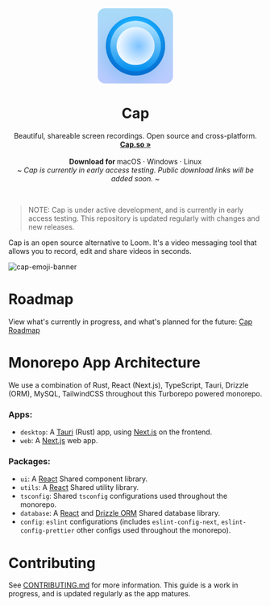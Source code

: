 <p align="center">
  <p align="center">
   <img width="150" height="150" src="/app-icon.png" alt="Logo">
  </p>
	<h1 align="center"><b>Cap</b></h1>
	<p align="center">
		Beautiful, shareable screen recordings. Open source and cross-platform.
    <br />
    <a href="https://cap.so"><strong>Cap.so »</strong></a>
    <br />
    <br />
    <b>Download for </b>
		macOS ·
		Windows ·
		Linux
    <br />
    <i>~ Cap is currently in early access testing. Public download links will be added soon. ~</i>
  </p>
</p>
<br/>

> NOTE: Cap is under active development, and is currently in early access testing. This repository is updated regularly with changes and new releases.

Cap is an open source alternative to Loom. It's a video messaging tool that allows you to record, edit and share videos in seconds.

![cap-emoji-banner](https://github.com/CapSoftware/cap/assets/33632126/85425396-ad31-463b-b209-7c4bdf7e2e4f)


# Roadmap

View what's currently in progress, and what's planned for the future: [Cap Roadmap](https://capso.notion.site/7aac740edeee49b5a23be901a7cb734e)

# Monorepo App Architecture

We use a combination of Rust, React (Next.js), TypeScript, Tauri, Drizzle (ORM), MySQL, TailwindCSS throughout this Turborepo powered monorepo.

### Apps:

- `desktop`: A [Tauri](https://tauri.app) (Rust) app, using [Next.js](https://nextjs.org) on the frontend.
- `web`: A [Next.js](https://nextjs.org) web app.

### Packages:

- `ui`: A [React](https://reactjs.org) Shared component library.
- `utils`: A [React](https://reactjs.org) Shared utility library.
- `tsconfig`: Shared `tsconfig` configurations used throughout the monorepo.
- `database`: A [React](https://reactjs.org) and [Drizzle ORM](https://orm.drizzle.team/) Shared database library.
- `config`: `eslint` configurations (includes `eslint-config-next`, `eslint-config-prettier` other configs used throughout the monorepo).

# Contributing

See [CONTRIBUTING.md](CONTRIBUTING.md) for more information. This guide is a work in progress, and is updated regularly as the app matures.
